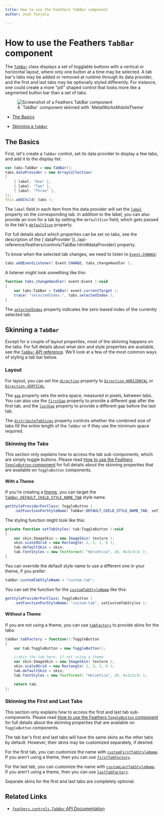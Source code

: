 ```yaml
---
title: How to use the Feathers TabBar component  
author: Josh Tynjala

---
```

# How to use the Feathers `TabBar` component

The [`TabBar`](../api-reference/feathers/controls/TabBar.html) class displays a set of togglable buttons with a vertical or horizontal layout, where only one button at a time may be selected. A tab bar's tabs may be added or removed at runtime through its data provider, and the first and last tabs may be optionally styled differently. For instance, one could create a more "pill" shaped control that looks more like a segmented button bar than a set of tabs.

<figure>
<img src="images/tab-bar.png" srcset="images/tab-bar@2x.png 2x" alt="Screenshot of a Feathers TabBar component" />
<figcaption>A `TabBar` component skinned with `MetalWorksMobileTheme`</figcaption>
</figure>

-   [The Basics](#the-basics)

-   [Skinning a `TabBar`](#skinning-a-tabbar)

## The Basics

First, let's create a `TabBar` control, set its data provider to display a few tabs, and add it to the display list:

``` actionscript
var tabs:TabBar = new TabBar();
tabs.dataProvider = new ArrayCollection(
[
    { label: "One" },
    { label: "Two" },
    { label: "Three" },
]);
this.addChild( tabs );
```

The `label` field in each item from the data provider will set the [`label`](../api-reference/feathers/controls/Button.html#label) property on the corresponding tab. In addition to the label, you can also provide an icon for a tab by setting the `defaultIcon` field, which gets passed to the tab's [`defaultIcon`](../api-reference/feathers/controls/Button.html#defaultIcon) property.

<aside class="info">For full details about which properties can be set on tabs, see the description of the [`dataProvider`](../api-reference/feathers/controls/TabBar.html#dataProvider) property.</aside>

To know when the selected tab changes, we need to listen to [`Event.CHANGE`](../api-reference/feathers/controls/TabBar.html#event:change):

``` actionscript
tabs.addEventListener( Event.CHANGE, tabs_changeHandler );
```

A listener might look something like this:

``` actionscript
function tabs_changeHandler( event:Event ):void
{
    var tabs:TabBar = TabBar( event.currentTarget );
    trace( "selectedIndex:", tabs.selectedIndex );
}
```

The [`selectedIndex`](../api-reference/feathers/controls/TabBar.html#selectedIndex) property indicates the zero-based index of the currently selected tab.

## Skinning a `TabBar`

Except for a couple of layout properties, most of the skinning happens on the tabs. For full details about what skin and style properties are available, see the [`TabBar` API reference](../api-reference/feathers/controls/TabBar.html). We'll look at a few of the most common ways of styling a tab bar below.

### Layout

For layout, you can set the [`direction`](../api-reference/feathers/controls/TabBar.html#direction) property to [`Direction.HORIZONTAL`](../api-reference/feathers/layout/Direction.html#HORIZONTAL) or [`Direction.VERTICAL`](../api-reference/feathers/layout/Direction.html#VERTICAL).

The [`gap`](../api-reference/feathers/controls/TabBar.html#gap) property sets the extra space, measured in pixels, between tabs. You can also use the [`firstGap`](../api-reference/feathers/controls/TabBar.html#firstGap) property to provide a different gap after the first tab, and the [`lastGap`](../api-reference/feathers/controls/TabBar.html#lastGap) property to provide a different gap before the last tab.

The [`distributeTabSizes`](../api-reference/feathers/controls/TabBar.html#distributeTabSizes) property controls whether the combined size of tabs fill the entire length of the `TabBar` or if they use the minimum space required.

### Skinning the Tabs

This section only explains how to access the tab sub-components, which are simply toggle buttons. Please read [How to use the Feathers `ToggleButton` component](toggle-button.html) for full details about the skinning properties that are available on `ToggleButton` components.

#### With a Theme

If you're creating a [theme](themes.html), you can target the [`TabBar.DEFAULT_CHILD_STYLE_NAME_TAB`](../api-reference/feathers/controls/TabBar.html#DEFAULT_CHILD_STYLE_NAME_TAB) style name.

``` actionscript
getStyleProviderForClass( ToggleButton )
    .setFunctionForStyleName( TabBar.DEFAULT_CHILD_STYLE_NAME_TAB, setTabStyles );
```

The styling function might look like this:

``` actionscript
private function setTabStyles( tab:ToggleButton ):void
{
    var skin:ImageSkin = new ImageSkin( texture );
    skin.scale9Grid = new Rectangle( 2, 3, 1, 6 );
    tab.defaultSkin = skin;
    tab.fontStyles = new TextFormat( "Helvetica", 20, 0x3c3c3c );
}
```

You can override the default style name to use a different one in your theme, if you prefer:

``` actionscript
tabBar.customTabStyleName = "custom-tab";
```

You can set the function for the [`customTabStyleName`](../api-reference/feathers/controls/TabBar.html#customTabStyleName) like this:

``` actionscript
getStyleProviderForClass( ToggleButton )
    .setFunctionForStyleName( "custom-tab", setCustomTabStyles );
```

#### Without a Theme

If you are not using a theme, you can use [`tabFactory`](../api-reference/feathers/controls/TabBar.html#tabFactory) to provide skins for the tabs:

``` actionscript
tabBar.tabFactory = function():ToggleButton
{
    var tab:ToggleButton = new ToggleButton();

    //skin the tab here, if not using a theme
    var skin:ImageSkin = new ImageSkin( texture );
    skin.scale9Grid = new Rectangle( 2, 3, 1, 6 );
    tab.defaultSkin = skin;
    tab.fontStyles = new TextFormat( "Helvetica", 20, 0x3c3c3c );

    return tab;
};
```

### Skinning the First and Last Tabs

This section only explains how to access the first and last tab sub-components. Please read [How to use the Feathers `ToggleButton` component](toggle-button.html) for full details about the skinning properties that are available on `ToggleButton` components.

The tab bar's first and last tabs will have the same skins as the other tabs by default. However, their skins may be customized separately, if desired.

For the first tab, you can customize the name with [`customFirstTabStyleName`](../api-reference/feathers/controls/TabBar.html#customFirstTabStyleName). If you aren't using a theme, then you can use [`firstTabFactory`](../api-reference/feathers/controls/TabBar.html#firstTabFactory).

For the last tab, you can customize the name with [`customLastTabStyleName`](../api-reference/feathers/controls/TabBar.html#customLastTabStyleName). If you aren't using a theme, then you can use [`lastTabFactory`](../api-reference/feathers/controls/TabBar.html#lastTabFactory).

Separate skins for the first and last tabs are completely optional.

## Related Links

-   [`feathers.controls.TabBar` API Documentation](../api-reference/feathers/controls/TabBar.html)